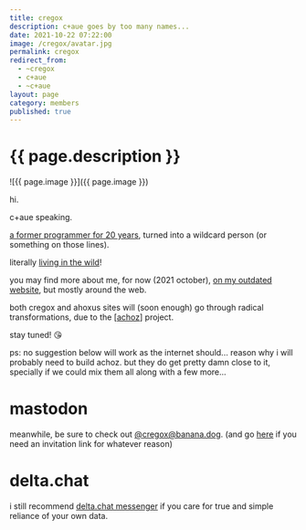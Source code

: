 ```yaml
---
title: cregox
description: c+aue goes by too many names...
date: 2021-10-22 07:22:00
image: /cregox/avatar.jpg
permalink: cregox
redirect_from: 
  - ~cregox
  - c+aue
  - ~c+aue
layout: page
category: members
published: true
---
```


# {{ page.description }}

![{{ page.image }}]({{ page.image }})

hi.

c+aue speaking.

[a former programmer for 20 years](/cregox/resume), turned into a wildcard person (or something on those lines).

literally [living in the wild](/paradise)!

you may find more about me, for now (2021 october), [on my outdated website](http://cregox.net), but mostly around the web.

both cregox and ahoxus sites will (soon enough) go through radical transformations, due to the [[achoz](/achoz)] project.

stay tuned! 😘

ps: no suggestion below will work as the internet should... reason why i will probably need to build achoz. but they do get pretty damn close to it, specially if we could mix them all along with a few more...

# mastodon

meanwhile, be sure to check out [@cregox@banana.dog](https://banana.dog/web/accounts/255551#). (and go [here](https://banana.dog/invite/4UxD8Nuk) if you need an invitation link for whatever reason)

# delta.chat

i still recommend [delta.chat messenger](https://cregox.net/delta) if you care for true and simple reliance of your own data.
